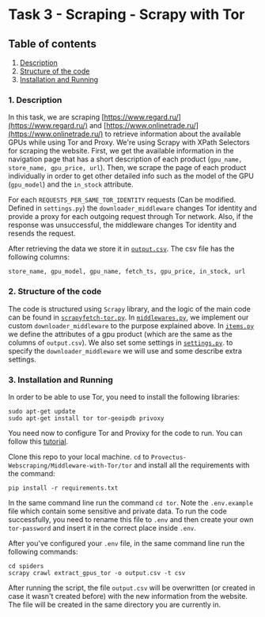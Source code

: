 # Task 3 - Scraping - Scrapy with Tor

## Table of contents
1. [ Description ](#desc)
2. [ Structure of the code ](#struct)
3. [ Installation and Running ](#install)

<a name="desc"></a>
### 1. Description
In this task, we are scraping [https://www.regard.ru/](https://www.regard.ru/) and [https://www.onlinetrade.ru/](https://www.onlinetrade.ru/) to retrieve 
information about the available GPUs while using Tor and Proxy. We're using Scrapy with XPath Selectors for scraping the website. First, we get the available information 
in the navigation page that has a short description of each product (`gpu_name, store_name, gpu_price, url`). Then, we scrape the page of each product 
individually in order to get other detailed info such as the model of the GPU (`gpu_model`) and the `in_stock` attribute. 

For each 
`REQUESTS_PER_SAME_TOR_IDENTITY` requests (Can be modified. Defined in `settings.py`) the `downloader_middleware` changes Tor identity and provide
a proxy for each outgoing request through Tor network. Also, if the response was unsuccessful, the middleware changes Tor identity and resends the request.

After retrieving the data we 
store it in [`output.csv`](https://github.com/hasankhadra/Provectus-Webscraping/blob/dev_part3/Middleware-with-Tor/tor/tor/spiders/output.csv). The csv file has the following columns:
```
store_name, gpu_model, gpu_name, fetch_ts, gpu_price, in_stock, url
```

<a name="struct"></a>
### 2. Structure of the code
The code is structured using `Scrapy` library, and the logic of the main code can be found in 
[`scrapyfetch-tor.py`](https://github.com/hasankhadra/Provectus-Webscraping/blob/dev_part3/Middleware-with-Tor/tor/tor/spiders/scrapyfetch-tor.py). 
In [`middlewares.py`](https://github.com/hasankhadra/Provectus-Webscraping/blob/dev_part3/Middleware-with-Tor/tor/tor/middlewares.py), we implement our custom `downloader_middleware` to the purpose explained above. In [`items.py`](https://github.com/hasankhadra/Provectus-Webscraping/blob/dev_part3/Middleware-with-Tor/tor/tor/items.py) we define the attributes of a gpu 
product (which are the same as the columns of `output.csv`). We also set some settings in [`settings.py`](https://github.com/hasankhadra/Provectus-Webscraping/blob/dev_part3/Middleware-with-Tor/tor/tor/settings.py).
to specify the `downloader_middleware` we will use and some describe extra settings.

<a name="install"></a>
### 3. Installation and Running
In order to be able to use Tor, you need to install the following libraries:
```
sudo apt-get update
sudo apt-get install tor tor-geoipdb privoxy
```
You need now to configure Tor and Provixy for the code to run. You can follow this [tutorial](https://www.khalidalnajjar.com/stealthy-crawling-using-scrapy-tor-and-privoxy/#:~:text=Installing%20and%20Configuring%20Tor%20with%20Privoxy).

Clone this repo to your local machine. `cd` to `Provectus-Webscraping/Middleware-with-Tor/tor` and install all the requirements with the command:
```
pip install -r requirements.txt
```
In the same command line run the command `cd tor`. Note the `.env.example` file which contain some sensitive and private data. 
To run the code successfully, you need to rename this file to `.env` and then create your own `tor-password` and insert it in the 
correct place inside `.env`.

After you've configured your `.env` file, in the same command line run the following commands:
```
cd spiders
scrapy crawl extract_gpus_tor -o output.csv -t csv
```
After running the script, the file `output.csv` will be overwritten (or created in case it wasn't created before) with the new information from 
the website. The file will be created in the same directory you are currently in.
